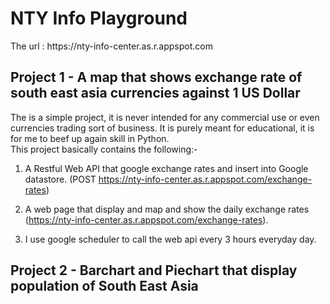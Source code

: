 # NTY Info Playground

<p>
The url : https://nty-info-center.as.r.appspot.com
</p>

## Project 1 - A map that shows exchange rate of south east asia currencies against 1 US Dollar
<p>
The is a simple project, it is never intended for any commercial use or even currencies trading sort of business. 
It is purely meant for educational, it is for me to beef up again skill in Python.
<br>
This project basically contains the following:- 
<br>

1. A Restful Web API that google exchange rates and insert into Google datastore. (POST https://nty-info-center.as.r.appspot.com/exchange-rates)

2. A web page that display and map and show the daily exchange rates (https://nty-info-center.as.r.appspot.com/exchange-rates). 

3. I use google scheduler to call the web api every 3 hours everyday day.
</p>

## Project 2 - Barchart and Piechart that display population of South East Asia